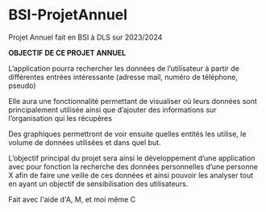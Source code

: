 # BSI-ProjetAnnuel
Projet Annuel fait en BSI à DLS sur 2023/2024

**OBJECTIF DE CE PROJET ANNUEL**

L’application pourra rechercher les données de l’utilisateur à partir de différentes entrées intéressante (adresse mail, numéro de téléphone, pseudo)

Elle aura une fonctionnalité permettant de visualiser où leurs données sont principalement utilisée ainsi que d’ajouter des informations sur l’organisation qui les récupères

Des graphiques permettront de voir ensuite quelles entités les utilise, le volume de données utilisées et dans quel but. 

L’objectif principal du projet sera ainsi le développement d’une application avec pour fonction la recherche des données personnelles d’une personne X afin de faire une veille de ces données et ainsi pouvoir les analyser tout en ayant un objectif de sensibilisation des utilisateurs.


Fait avec l'aide d'A, M, et moi même C
